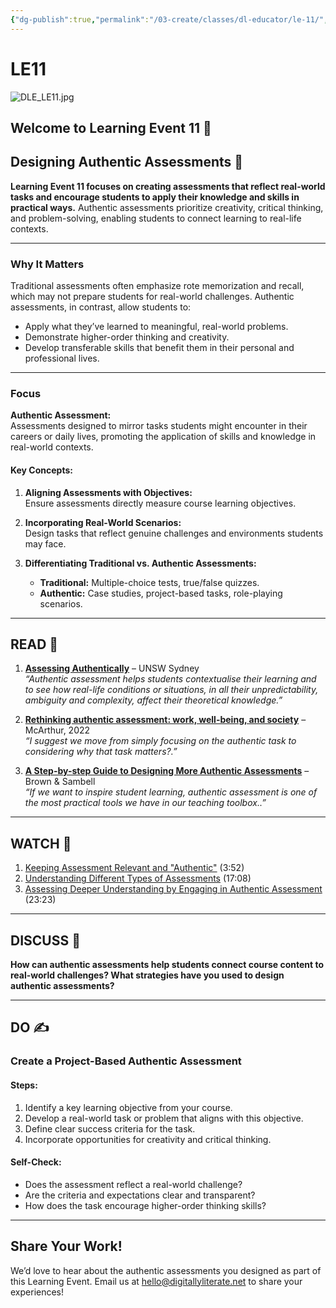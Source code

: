 ```yaml
---
{"dg-publish":true,"permalink":"/03-create/classes/dl-educator/le-11/","title":"Designing Authentic Assessments","tags":["education","project-based-learning","digital-literacy","assessment","evaluation"]}
---
```


# LE11

![DLE_LE11.jpg](/img/user/04%20META/%F0%9F%94%97%20Assets/DLE_LE11.jpg)

## Welcome to Learning Event 11 🎯

## Designing Authentic Assessments 🌟

**Learning Event 11 focuses on creating assessments that reflect real-world tasks and encourage students to apply their knowledge and skills in practical ways.** Authentic assessments prioritize creativity, critical thinking, and problem-solving, enabling students to connect learning to real-life contexts.

---

### Why It Matters

Traditional assessments often emphasize rote memorization and recall, which may not prepare students for real-world challenges. Authentic assessments, in contrast, allow students to:

- Apply what they’ve learned to meaningful, real-world problems.
- Demonstrate higher-order thinking and creativity.
- Develop transferable skills that benefit them in their personal and professional lives.

---

### Focus

**Authentic Assessment:**  
Assessments designed to mirror tasks students might encounter in their careers or daily lives, promoting the application of skills and knowledge in real-world contexts.

#### Key Concepts:

1. **Aligning Assessments with Objectives:**  
    Ensure assessments directly measure course learning objectives.
    
2. **Incorporating Real-World Scenarios:**  
    Design tasks that reflect genuine challenges and environments students may face.
    
3. **Differentiating Traditional vs. Authentic Assessments:**
    
    - **Traditional:** Multiple-choice tests, true/false quizzes.
    - **Authentic:** Case studies, project-based tasks, role-playing scenarios.

---

## READ 📖

1. **[Assessing Authentically](https://www.teaching.unsw.edu.au/authentic-assessment)** – UNSW Sydney  
    _“Authentic assessment helps students contextualise their learning and to see how real-life conditions or situations, in all their unpredictability, ambiguity and complexity, affect their theoretical knowledge.”_
    
2. **[Rethinking authentic assessment: work, well-being, and society](https://pmc.ncbi.nlm.nih.gov/articles/PMC8853385/)** – McArthur, 2022  
    _“I suggest we move from simply focusing on the authentic task to considering why that task matters?.”_
    
3. **[A Step-by-step Guide to Designing More Authentic Assessments](https://lta.hw.ac.uk/wp-content/uploads/GUIDE-NO31_A-step-by-step-guide-to-designing-more-authentic-assessments.pdf)** – Brown & Sambell  
    _“If we want to inspire student learning, authentic assessment is one of the most practical tools we have in our teaching toolbox..”_
    

---

## WATCH 🎥

1. [Keeping Assessment Relevant and "Authentic"](https://www.youtube.com/watch?v=HfwGqH9w-64) (3:52)
2. [Understanding Different Types of Assessments](https://www.youtube.com/watch?v=2U_syfhNN64&t=115s) (17:08)
3. [Assessing Deeper Understanding by Engaging in Authentic Assessment](https://www.youtube.com/watch?v=RhPuSUxUHUE) (23:23)

---

## DISCUSS 💬

**How can authentic assessments help students connect course content to real-world challenges? What strategies have you used to design authentic assessments?**

---

## DO ✍️

### Create a Project-Based Authentic Assessment

#### Steps:

1. Identify a key learning objective from your course.
2. Develop a real-world task or problem that aligns with this objective.
3. Define clear success criteria for the task.
4. Incorporate opportunities for creativity and critical thinking.

#### Self-Check:

- Does the assessment reflect a real-world challenge?
- Are the criteria and expectations clear and transparent?
- How does the task encourage higher-order thinking skills?

---

## Share Your Work!

We’d love to hear about the authentic assessments you designed as part of this Learning Event. Email us at hello@digitallyliterate.net to share your experiences!